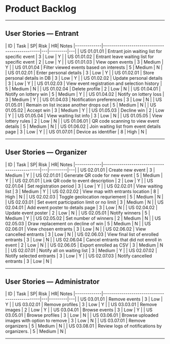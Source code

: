 # Product Backlog

---

## User Stories — Entrant

| ID          | Task                                          | SP| Risk    | HR| Notes
|-------------|-----------------------------------------------|---|---------|---|
| US 01.01.01 | Entrant join waiting list for specific event  | 3 | Low     | Y |
| US 01.01.02 | Entrant leave waiting list for specific event | 2 | Low     | Y |
| US 01.01.03 | View open events                              | 3 | Medium  | Y |
| US 01.01.04 | Filter viewed events based on interests       | 5 | Medium  | N |
| US 01.02.01 | Enter personal details                        | 3 | Low     | Y |
| US 01.02.01 | Store personal details in DB                  | 3 | Low     | Y |
| US 01.02.02 | Update personal details                       | 3 | Low     | Y |
| US 01.02.03 | View event registration and selection history | 5 | Medium  | N |
| US 01.02.04 | Delete profile                                | 2 | Low     | N |
| US 01.04.01 | Notify on lottery win                         | 5 | Medium  | Y |
| US 01.04.02 | Notify on lottery loss                        | 3 | Medium  | Y |
| US 01.04.03 | Notification preferences                      | 3 | Low     | N | 
| US 01.05.01 | Remain on list incase another drops out       | 5 | Medium  | N |
| US 01.05.02 | Accept win                                    | 3 | Medium  | Y |
| US 01.05.03 | Decline win                                   | 2 | Low     | Y |
| US 01.05.04 | View waiting list info                        | 3 | Low     | N |
| US 01.05.05 | View lottery rules                            | 2 | Low     | N |
| US 01.06.01 | QR code scanning to view event details        | 5 | Medium  | N |
| US 01.06.02 | Join waiting list from event details page     | 3 | Low     | Y |
| US 01.07.01 | Device as identifier                          | 8 | High    | N |

---

##  User Stories — Organizer

| ID          | Task                                          | SP| Risk    | HR| Notes
|-------------|-----------------------------------------------|---|---------|---|
| US 02.01.01 | Create new event                              | 3 | Medium  | Y | 
| US 02.01.01 | Generate QR code for new event                | 5 | Medium  | Y | 
| US 02.01.01 | Link QR code to event description             | 2 | Low     | Y |
| US 02.01.04 | Set registration period                       | 3 | Low     | Y |
| US 02.02.01 | View waiting list                             | 3 | Medium  | Y |
| US 02.02.02 | View map with entrants location               | 8 | High    | N |
| US 02.02.03 | Toggle geolocation requriement                | 5 | Medium  | N |
| US 02.03.01 | Set event participation limit or no limit     | 3 | Medium  | N |
| US 02.04.01 | Add event poster to details page              | 3 | Low     | N |
| US 02.04.02 | Update event poster                           | 2 | Low     | N |
| US 02.05.01 | Notify winners                                | 5 | Medium  | Y |
| US 02.05.02 | Set number of winners                         | 2 | Medium  | N |
| US 02.05.03 | Draw replacement on decline of win            | 5 | Medium  | N |
| US 02.06.01 | View chosen entrants                          | 3 | Low     | N |
| US 02.06.02 | View cancelled entrants                       | 3 | Low     | N |
| US 02.06.03 | View final list of enrolled entrants          | 3 | Low     | N |
| US 02.06.04 | Cancel entrants that did not enroll in event  | 2 | Low     | N |
| US 02.06.05 | Export enrolled as CSV                        | 3 | Medium  | N |
| US 02.07.01 | Notify all on waiting list                    | 3 | Medium  | Y |
| US 02.07.02 | Notify selected entrants                      | 3 | Low     | Y |
| US 02.07.03 | Notify cancelled entrants                     | 3 | Low     | N |

---

## User Stories — Administrator

| ID          | Task                                          | SP| Risk    | HR| Notes
|-------------|-----------------------------------------------|---|---------|---|
| US 03.01.01 | Remove events                                 | 3 | Low     | Y |
| US 03.02.01 | Remove profiles                               | 3 | Low     | Y |
| US 03.03.01 | Remove images                                 | 2 | Low     | Y |
| US 03.04.01 | Browse events                                 | 3 | Low     | Y |
| US 03.05.01 | Browse profiles                               | 3 | Low     | N |
| US 03.06.01 | Browse uploaded images with option to remove  | 3 | Low     | N |
| US 03.07.01 | Remove organizers                             | 5 | Medium  | N |
| US 03.08.01 | Review logs of notifications by organizers.   | 5 | Medium  | N |

---
